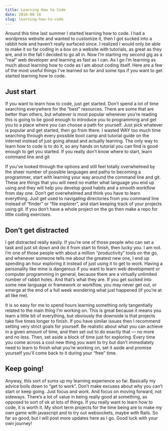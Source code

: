 ```yaml
---
title: Learning How to Code
date: 2016-08-16
slug: learning-how-to-code
---
```


Around this time last summer I started learning how to code. I had a wordpress
website and wanted to customize it, then I got sucked into a rabbit hole and
haven’t really surfaced since. I realized I would only be able to make it so far
coding in a box on a website with tutorials, as great as they are, and in the
fall I decided to go all in. Now I’m starting my second gig as a “real” web
developer and learning as fast as I can. As I go I’m learning as much about
learning how to code as I am about coding itself. Here are a few of the most
useful things I’ve learned so far and some tips if you want to get started
learning how to code.

## Just start

If you want to learn how to code, just get started. Don’t spend a lot of time
searching everywhere for the “best” resources. There are some that are better
than others, but whatever is most popular whenever you’re reading this is going
to be good enough to introduce you to programming and get you to a place where
you can choose a path for yourself. Just pick whatever is popular and get
started, then go from there. I wasted WAY too much time searching through every
possible boot camp and tutorial guide on the internet instead of just going
ahead and actually learning. The only way to learn how to code is to do it, so
any hands on tutorial you can find is good enough to get you started. If you
really don’t know where to start, learn command line and git

If you’ve looked through the options and still feel totally overwhelmed by the
sheer number of possible languages and paths to becoming a programmer, start
with learning your way around the command line and git. These are things that
you will need no matter what language you end up using and they will help you
develop good habits and a smooth workflow from day one. Don’t get overwhelmed
and think you have to learn everything. Just get used to navigating directories
from you command line instead of “finder” or “file explorer”, and start keeping
track of your projects using git. If you don’t have a whole project on the go
then make a repo for little coding exercises.

## Don’t get distracted

I get distracted really easily. If you’re one of those people who can set a task
and just sit down and do it from start to finish, then lucky you. I am not. I’m
one of those people with about a million “productivity” tools on the go, and
whenever someone tells me about the greatest new one, I end up spending an hour
exploring it instead of just using it to get to work. Having a personality like
mine is dangerous if you want to learn web development or computer programming
in general, because there are a virtually unlimited number of rabbit holes. And
that’s what they are. If you get sucked into some new language or framework or
workflow, you may never get out, or emerge at the end of a full week wondering
what just happened (if you’re at all like me).

It is so easy for me to spend hours learning something only tangentially related
to the main thing I’m working on. This is great because it means you learn a
little bit of everything, but obviously the downside is that projects take five
times longer to finish. If you have similar issues then I recommend setting very
strict goals for yourself. Be realistic about what you can achieve in a given
amount of time, and then set out to do exactly that — no more and no less. Then,
set aside a block of time just for exploring. Every time you come across a cool
new thing you want to try but don’t immediately need to learn to finish what
you’re working on, set it aside and promise yourself you’ll come back to it
during your “free” time.

## Keep going!

Anyway, this sort of sums up my learning experience so far. Basically my advice
boils down to “get to work”. Don’t make excuses about why you can’t start or
keep going. Just focus and work. And focus on moving forward, not sideways.
There’s a lot of value in being really good at something, as opposed to sort of
ok at lots of things. If you really want to learn how to code, it is worth it.
My short term projects for the time being are to make my own game with
javascript and to try out websockets, maybe with Rails. So far so good, but I
will post more updates here as I go. Good luck with your own journey!
